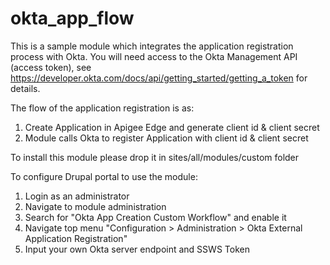 # okta_app_flow

This is a sample module which integrates the application registration process with Okta. You will need access to the Okta Management API (access token), see https://developer.okta.com/docs/api/getting_started/getting_a_token for details.

The flow of the application registration is as:
1. Create Application in Apigee Edge and generate client id & client secret
2. Module calls Okta to register Application with client id & client secret

To install this module please drop it in sites/all/modules/custom folder

To configure Drupal portal to use the module:
1. Login as an administrator
2. Navigate to module administration
3. Search for "Okta App Creation Custom Workflow" and enable it
4. Navigate top menu "Configuration > Administration > Okta External Application Registration"
5. Input your own Okta server endpoint and SSWS Token
